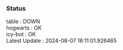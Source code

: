 ### Status


table : DOWN  
hogwarts : OK  
icy-bot : OK  
Latest Update : 2024-08-07 16:11:01.926465
